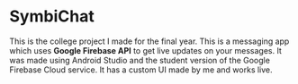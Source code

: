 <h1>SymbiChat</h1>

This is the college project I made for the final year. This is a messaging app which uses <b>Google Firebase API</b> to get live updates on your messages.
It was made using Android Studio and the student version of the Google Firebase Cloud service. It has a custom UI made by me and works live.
